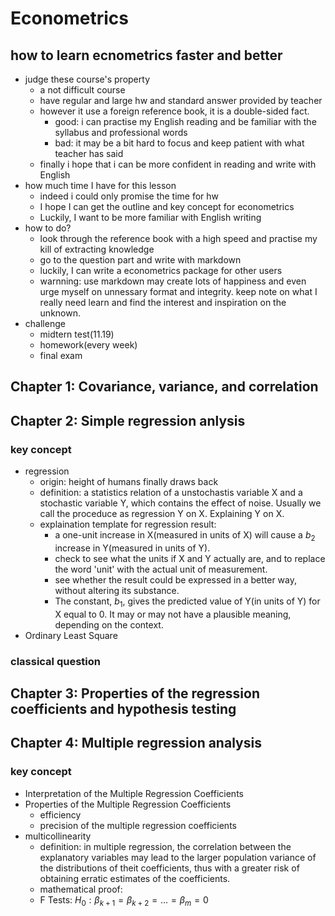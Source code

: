 # Econometrics
## how to learn ecnometrics faster and better
- judge these course's property
    + a not difficult course
    + have regular and large hw and standard answer provided by teacher
    + however it use a foreign reference book, it is a double-sided fact.
        - good: i can practise my English reading and be familiar with the syllabus and professional words
        - bad: it may be a bit hard to focus and keep patient with what teacher has said
    + finally i hope that i can be more confident in reading and write with English
- how much time I have for this lesson
    + indeed i could only promise the time for hw
    + I hope I can get the outline and key concept for econometrics
    + Luckily, I want to be more familiar with English writing
- how to do?
    + look through the reference book with a high speed and practise my kill of extracting knowledge
    + go to the question part and write with markdown
    + luckily, I can write a econometrics package for other users
    + warnning: use markdown may create lots of happiness and even urge myself on unnessary format and integrity. keep note on what I really need learn and find the interest and inspiration on the unknown.
- challenge
    + midtern test(11.19)
    + homework(every week)
    + final exam
## Chapter 1: Covariance, variance, and correlation
## Chapter 2: Simple regression anlysis
### key concept
- regression
    + origin: height of humans finally draws back
    + definition: a statistics relation of a unstochastis variable X and a stochastic variable Y, which contains the effect of noise. Usually we call the proceduce as regression Y on X. Explaining Y on X. 
    + explaination template for regression result:
        - a one-unit increase in X(measured in units of X) will cause a $b_{2}$ increase in Y(measured in units of Y).
        - check to see what the units if X and Y actually are, and to replace the word 'unit' with the actual unit of measurement.
        - see whether the result could be expressed in a better way, without altering its substance.
        - The constant, $b_{1}$, gives the predicted value of Y(in units of Y) for X equal to 0. It may or may not have a plausible meaning, depending on the context.
- Ordinary Least Square
### classical question

## Chapter 3: Properties of the regression coefficients and hypothesis testing
## Chapter 4: Multiple regression analysis
### key concept
- Interpretation of the Multiple Regression Coefficients
- Properties of the Multiple Regression Coefficients
    + efficiency
    + precision of the multiple regression coefficients
- multicollinearity
    + definition: in multiple regression, the correlation between the explanatory variables may lead to the larger population variance of the distributions of theit coefficients, thus with a greater risk of obtaining erratic estimates of the coefficients.
    + mathematical proof:
    + F Tests: $H_{0}:\beta_{k+1}=\beta_{k+2}=...=\beta_{m}=0$